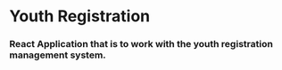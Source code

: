 # Youth Registration

### React Application that is to work with the youth registration management system.


